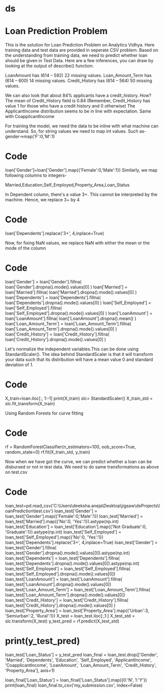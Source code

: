 # ds
# Loan Prediction Problem

This is the solution for Loan Prediction Problem on Analytics Vidhya. Here training data and test data are provided in seperate CSV problem. Based on the understanding from training data, we need to predict whether loan should be given in Test Data.
Here are a few inferences, you can draw by looking at the output of describe() function:

LoanAmount has (614 – 592) 22 missing values.
Loan_Amount_Term has (614 – 600) 14 missing values.
Credit_History has (614 – 564) 50 missing values.

We can also look that about 84% applicants have a credit_history. How? The mean of Credit_History field is 0.84 (Remember, Credit_History has value 1 for those who have a credit history and 0 otherwise)
The ApplicantIncome distribution seems to be in line with expectation. Same with CoapplicantIncome

For training the model, we need the data to be inline with what machine can understand. So, for string values we need to map int values. Such as- gender->map('F':0,'M':1)
 # Code
  loan['Gender']=loan['Gender'].map({'Female':0,'Male':1})
Similarly, we map following columns to integers-

  Married,Education,Self_Employed,Property_Area,Loan_Status
  
In Dependent column, there's a value 3+. This cannot be interpreted by the machine. Hence, we replace 3+ by 4
 # Code

  loan['Dependents'].replace('3+', 4,inplace=True)

Now, for fixing NaN values, we replace NaN with either the mean or the mode of the column
 # Code

  loan['Gender'] = loan['Gender'].fillna( loan['Gender'].dropna().mode().values[0] )
  loan['Married'] = loan['Married'].fillna( loan['Married'].dropna().mode().values[0] )
  loan['Dependents'] = loan['Dependents'].fillna( loan['Dependents'].dropna().mode().values[0] )
  loan['Self_Employed'] = loan['Self_Employed'].fillna( loan['Self_Employed'].dropna().mode().values[0] )
  loan['LoanAmount'] = loan['LoanAmount'].fillna( loan['LoanAmount'].dropna().mean() )
  loan['Loan_Amount_Term'] = loan['Loan_Amount_Term'].fillna( loan['Loan_Amount_Term'].dropna().mode().values[0] )
  loan['Credit_History'] = loan['Credit_History'].fillna( loan['Credit_History'].dropna().mode().values[0] )

Let's normalize the independent variables.This can be done using StandardScaler(). The idea behind StandardScaler is that it will transform your data such that its distribution will have a mean value 0 and standard deviation of 1.

 # Code

  X_train=loan.iloc[:, 1:-1]
  print(X_train)
  slc= StandardScaler()
  X_train_std = slc.fit_transform(X_train)
  
 Using Random Forests for curve fitting
 
 # Code
  
  rf = RandomForestClassifier(n_estimators=100, oob_score=True, random_state=0)
  rf.fit(X_train_std, y_train)
  
 Now when we have got the curve, we can predict whether a loan can be disbursed or not in test data. We need to do same transformations as above on test.csv
  
 # Code
 
  loan_test=pd.read_csv('C:\\Users\\deeksha.aneja\\Desktop\\jigsaw\\dsProjects\\loanPrediction\\test.csv')
  loan_test['Gender'] = loan_test['Gender'].map({'Female':0,'Male':1})
  loan_test['Married'] = loan_test['Married'].map({'No':0, 'Yes':1}).astype(np.int)
  loan_test['Education'] = loan_test['Education'].map({'Not Graduate':0, 'Graduate':1}).astype(np.int)
  loan_test['Self_Employed'] = loan_test['Self_Employed'].map({'No':0, 'Yes':1})
  loan_test['Dependents'].replace('3+', 4,inplace=True)
  loan_test['Gender'] = loan_test['Gender'].fillna( loan_test['Gender'].dropna().mode().values[0]).astype(np.int)
  loan_test['Dependents'] = loan_test['Dependents'].fillna( loan_test['Dependents'].dropna().mode().values[0]).astype(np.int)
  loan_test['Self_Employed'] = loan_test['Self_Employed'].fillna( loan_test['Self_Employed'].dropna().mode().values[0])
  loan_test['LoanAmount'] = loan_test['LoanAmount'].fillna( loan_test['LoanAmount'].dropna().mode().values[0])
  loan_test['Loan_Amount_Term'] = loan_test['Loan_Amount_Term'].fillna( loan_test['Loan_Amount_Term'].dropna().mode().values[0])
  loan_test['Credit_History'] = loan_test['Credit_History'].fillna( loan_test['Credit_History'].dropna().mode().values[0] )
  loan_test['Property_Area'] = loan_test['Property_Area'].map({'Urban':3, 'Semiurban':2, 'Rural':1})
  X_test = loan_test.iloc[:,1:]
  X_test_std = slc.transform(X_test)
  y_test_pred = rf.predict(X_test_std)
# print(y_test_pred)
loan_test['Loan_Status'] = y_test_pred
loan_final = loan_test.drop(['Gender', 'Married', 'Dependents', 'Education', 'Self_Employed', 'ApplicantIncome', 'CoapplicantIncome', 'LoanAmount', 'Loan_Amount_Term', 'Credit_History', 'Property_Area'], axis=1)

loan_final['Loan_Status'] = loan_final['Loan_Status'].map({0:'N', 1:'Y'})
print(loan_final)
loan_final.to_csv('my_submission.csv', index=False)
